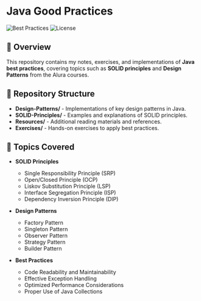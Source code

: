 # Java Good Practices

 ![Best Practices](https://img.shields.io/badge/Best%20Practices-SOLID-blue) ![License](https://img.shields.io/badge/License-MIT-yellow)

## 📌 Overview
This repository contains my notes, exercises, and implementations of **Java best practices**, covering topics such as **SOLID principles** and **Design Patterns** from the Alura courses.

## 📂 Repository Structure

- **Design-Patterns/** - Implementations of key design patterns in Java.
- **SOLID-Principles/** - Examples and explanations of SOLID principles.
- **Resources/** - Additional reading materials and references.
- **Exercises/** - Hands-on exercises to apply best practices.

## 🚀 Topics Covered

- **SOLID Principles**
  - Single Responsibility Principle (SRP)
  - Open/Closed Principle (OCP)
  - Liskov Substitution Principle (LSP)
  - Interface Segregation Principle (ISP)
  - Dependency Inversion Principle (DIP)
  
- **Design Patterns**
  - Factory Pattern
  - Singleton Pattern
  - Observer Pattern
  - Strategy Pattern
  - Builder Pattern

- **Best Practices**
  - Code Readability and Maintainability
  - Effective Exception Handling
  - Optimized Performance Considerations
  - Proper Use of Java Collections
